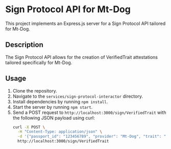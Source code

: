 # Sign Protocol API for Mt-Dog

This project implements an Express.js server for a Sign Protocol API tailored for Mt-Dog.

## Description

The Sign Protocol API allows for the creation of VerifiedTrait attestations tailored specifically for Mt-Dog.

## Usage

1. Clone the repository.
2. Navigate to the `services/sign-protocol-interactor` directory.
3. Install dependencies by running `npm install`.
4. Start the server by running `npm start`.
5. Send a POST request to `http://localhost:3000/sign/VerifiedTrait` with the following JSON payload using curl:
   ```bash
   curl -X POST \
     -H "Content-Type: application/json" \
     -d '{"passport_id": "123456789", "provider": "Mt-Dog", "trait": "custom_trait", "value": "custom_value"}' \
     http://localhost:3000/sign/VerifiedTrait
